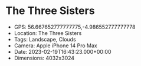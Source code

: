 # The Three Sisters

- GPS: 56.667652777777775,-4.986552777777778
- Location: The Three Sisters
- Tags: Landscape, Clouds
- Camera: Apple iPhone 14 Pro Max
- Date: 2023-02-19T16:43:23.000+00:00
- Dimensions: 4032x3024
